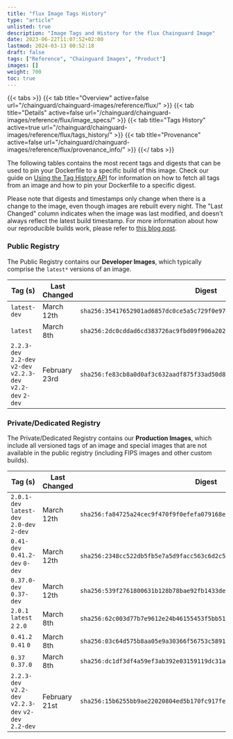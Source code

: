 ```yaml
---
title: "flux Image Tags History"
type: "article"
unlisted: true
description: "Image Tags and History for the flux Chainguard Image"
date: 2023-06-22T11:07:52+02:00
lastmod: 2024-03-13 00:52:18
draft: false
tags: ["Reference", "Chainguard Images", "Product"]
images: []
weight: 700
toc: true
---
```


{{< tabs >}}
{{< tab title="Overview" active=false url="/chainguard/chainguard-images/reference/flux/" >}}
{{< tab title="Details" active=false url="/chainguard/chainguard-images/reference/flux/image_specs/" >}}
{{< tab title="Tags History" active=true url="/chainguard/chainguard-images/reference/flux/tags_history/" >}}
{{< tab title="Provenance" active=false url="/chainguard/chainguard-images/reference/flux/provenance_info/" >}}
{{</ tabs >}}

The following tables contains the most recent tags and digests that can be used to pin your Dockerfile to a specific build of this image. Check our guide on [Using the Tag History API](/chainguard/chainguard-images/using-the-tag-history-api/) for information on how to fetch all tags from an image and how to pin your Dockerfile to a specific digest.

Please note that digests and timestamps only change when there is a change to the image, even though images are rebuilt every night. The "Last Changed" column indicates when the image was last modified, and doesn't always reflect the latest build timestamp. For more information about how our reproducible builds work, please refer to [this blog post](https://www.chainguard.dev/unchained/reproducing-chainguards-reproducible-image-builds).

### Public Registry
The Public Registry contains our **Developer Images**, which typically comprise the `latest*` versions of an image.

| Tag (s)                                                         | Last Changed  | Digest                                                                    |
|-----------------------------------------------------------------|---------------|---------------------------------------------------------------------------|
|  `latest-dev`                                                   | March 12th    | `sha256:35417652901ad6857dc0ce5a5c729f0e97c188813d5de8f59c52b92a076a5b3b` |
|  `latest`                                                       | March 8th     | `sha256:2dc0cddad6cd383726ac9fbd09f906a202dce3a5d8ac56d4404c97ac277b606d` |
|  `2.2.3-dev` `2.2-dev` `v2-dev` `v2.2.3-dev` `v2.2-dev` `2-dev` | February 23rd | `sha256:fe83cb8a0d0af3c632aadf875f33ad50d8ca4aa160babd2dab13389b3fcf5ad1` |


### Private/Dedicated Registry
The Private/Dedicated Registry contains our **Production Images**, which include all versioned tags of an image and special images that are not available in the public registry (including FIPS images and other custom builds).

| Tag (s)                                                 | Last Changed  | Digest                                                                    |
|---------------------------------------------------------|---------------|---------------------------------------------------------------------------|
|  `2.0.1-dev` `latest-dev` `2.0-dev` `2-dev`             | March 12th    | `sha256:fa84725a24cec9f470f9f0efefa079168e71fd98624a9eff5a1f7d9265a46b6b` |
|  `0.41-dev` `0.41.2-dev` `0-dev`                        | March 12th    | `sha256:2348cc522db5fb5e7a5d9facc563c6d2c58e393ebb4d4552485fc2a2cb15a16a` |
|  `0.37.0-dev` `0.37-dev`                                | March 12th    | `sha256:539f2761800631b128b78bae92fb1433de40556fa18036e55419a3a0d60dccf6` |
|  `2.0.1` `latest` `2` `2.0`                             | March 8th     | `sha256:62c003d77b7e9612e24b46155453f5bb515f01d5f87dc6a089986154d2a19fa9` |
|  `0.41.2` `0.41` `0`                                    | March 8th     | `sha256:03c64d575b8aa05e9a30366f56753c5891bfd0fa982ef02cd44f1a8a7f3a30c8` |
|  `0.37` `0.37.0`                                        | March 8th     | `sha256:dc1df3df4a59ef3ab392e03159119dc31a97d392ec206a352b789fa6fec1850f` |
|  `2.2.3-dev` `v2.2-dev` `v2.2.3-dev` `v2-dev` `2.2-dev` | February 21st | `sha256:15b6255bb9ae22020804ed5b170fc917fe098da5c788faf0b6ffdf79297c0e0d` |

